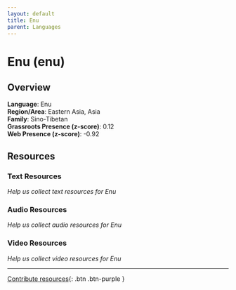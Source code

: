 ```yaml
---
layout: default
title: Enu
parent: Languages
---
```


# Enu (enu)

## Overview

**Language**: Enu  
**Region/Area**: Eastern Asia, Asia  
**Family**: Sino-Tibetan  
**Grassroots Presence (z-score)**: 0.12  
**Web Presence (z-score)**: -0.92  

## Resources

### Text Resources
*Help us collect text resources for Enu*

### Audio Resources
*Help us collect audio resources for Enu*

### Video Resources
*Help us collect video resources for Enu*

---

[Contribute resources](https://forms.office.com/e/1SfLJx3u1r){: .btn .btn-purple }
